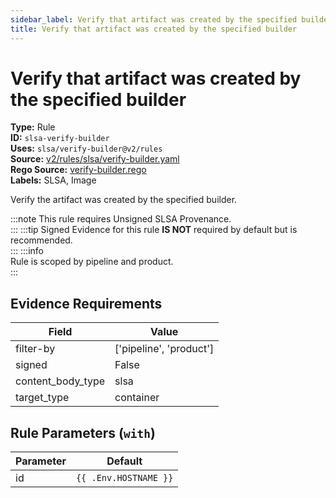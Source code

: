 ```yaml
---
sidebar_label: Verify that artifact was created by the specified builder
title: Verify that artifact was created by the specified builder
---  
```

# Verify that artifact was created by the specified builder  
**Type:** Rule  
**ID:** `slsa-verify-builder`  
**Uses:** `slsa/verify-builder@v2/rules`  
**Source:** [v2/rules/slsa/verify-builder.yaml](https://github.com/scribe-public/sample-policies/blob/main/v2/rules/slsa/verify-builder.yaml)  
**Rego Source:** [verify-builder.rego](https://github.com/scribe-public/sample-policies/blob/main/v2/rules/slsa/verify-builder.rego)  
**Labels:** SLSA, Image  

Verify the artifact was created by the specified builder.

:::note 
This rule requires Unsigned SLSA Provenance.  
::: 
:::tip 
Signed Evidence for this rule **IS NOT** required by default but is recommended.  
::: 
:::info  
Rule is scoped by pipeline and product.  
:::  

## Evidence Requirements  
| Field | Value |
|-------|-------|
| filter-by | ['pipeline', 'product'] |
| signed | False |
| content_body_type | slsa |
| target_type | container |

## Rule Parameters (`with`)  
| Parameter | Default |
|-----------|---------|
| id | `{{ .Env.HOSTNAME }}` |
